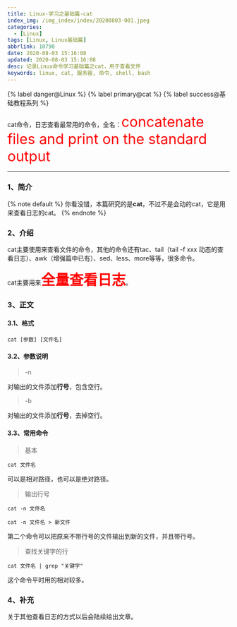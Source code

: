 ```yaml
---
title: Linux-学习之基础篇-cat
index_img: /img_index/index/20200803-001.jpeg
categories:
  - [Linux]
tags: [Linux, Linux基础篇]
abbrlink: 10790
date: 2020-08-03 15:16:08
updated: 2020-08-03 15:16:08
desc: 记录Linux命令学习基础篇之cat，用于查看文件
keywords: linux, cat, 服务器, 命令, shell, bash
---
```



{% label danger@Linux %} {% label primary@cat %} {% label success@基础教程系列 %}

cat命令，日志查看最常用的命令，全名：<font size=6.5 color='red'>concatenate files and print on the standard output</font>


<!--more-->
<hr />

### 1、简介

{% note default %}
你看没错，本篇研究的是**cat**，不过不是会动的cat，它是用来查看日志的cat。
{% endnote %}

### 2、介绍

cat主要使用来查看文件的命令，其他的命令还有tac、tail（tail -f xxx 动态的查看日志）、awk（增强篇中已有）、sed、less、more等等，很多命令。

cat主要用来<font size=6.5 color='red'>**全量查看日志**</font>。

### 3、正文

#### 3.1、格式

```
cat [参数] [文件名]
```

#### 3.2、参数说明

> -n

对输出的文件添加**行号**，包含空行。

> -b

对输出的文件添加**行号**，去掉空行。


#### 3.3、常用命令

> 基本

```
cat 文件名
```
可以是相对路径，也可以是绝对路径。

> 输出行号

```
cat -n 文件名

cat -n 文件名 > 新文件
```
第二个命令可以把原来不带行号的文件输出到新的文件，并且带行号。

> 查找关键字的行

```
cat 文件名 | grep "关键字"
```
这个命令平时用的相对较多。

### 4、补充

关于其他查看日志的方式以后会陆续给出文章。
